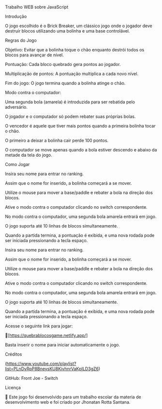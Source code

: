 Trabalho WEB sobre JavaScript

Introdução

O jogo escolhido é o Brick Breaker, um clássico jogo onde o jogador deve destruir blocos utilizando uma bolinha e uma base controlável.

Regras do Jogo

Objetivo: Evitar que a bolinha toque o chão enquanto destrói todos os blocos para avançar de nível.

Pontuação: Cada bloco quebrado gera pontos ao jogador.

Multiplicação de pontos: A pontuação multiplica a cada novo nível.

Fim do jogo: O jogo termina quando a bolinha atinge o chão.

Modo contra o computador:

Uma segunda bola (amarela) é introduzida para ser rebatida pelo adversário.

O jogador e o computador só podem rebater suas próprias bolas.

O vencedor é aquele que tiver mais pontos quando a primeira bolinha tocar o chão.

O primeiro a deixar a bolinha cair perde 100 pontos.

O computador se move apenas quando a bola estiver descendo e abaixo da metade da tela do jogo.

Como Jogar

Insira seu nome para entrar no ranking.

Assim que o nome for inserido, a bolinha começará a se mover.

Utilize o mouse para mover a base/paddle e rebater a bola na direção dos blocos.

Ative o modo contra o computador clicando no switch correspondente.

No modo contra o computador, uma segunda bola amarela entrará em jogo.

O jogo suporta até 10 linhas de blocos simultaneamente.

Quando a partida termina, a pontuação é exibida, e uma nova rodada pode ser iniciada pressionando a tecla espaço.


Insira seu nome para entrar no ranking.

Assim que o nome for inserido, a bolinha começará a se mover.

Utilize o mouse para mover a base/paddle e rebater a bola na direção dos blocos.

Ative o modo contra o computador clicando no switch correspondente.

No modo contra o computador, uma segunda bola amarela entrará em jogo.

O jogo suporta até 10 linhas de blocos simultaneamente.

Quando a partida termina, a pontuação é exibida, e uma nova rodada pode ser iniciada pressionando a tecla espaço.

Acesse o seguinte link para jogar:

🔗[https://quebrablocosgame.netlify.app/]

Basta inserir o nome para iniciar automaticamente o jogo.

Créditos

(https://www.youtube.com/playlist?list=PLnDvRpP8BneysKU8KivhnrVaKpILD3gZ6)

GitHub: Front Joe - Switch

Licença

📜 Este jogo foi desenvolvido para um trabalho escolar da materia de desenvolvimento web e foi criado por Jhonatan Rotta Santana.
